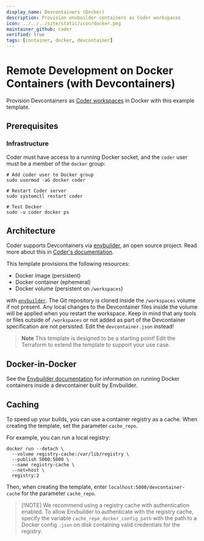```yaml
---
display_name: Devcontainers (Docker)
description: Provision envbuilder containers as Coder workspaces
icon: ../../../site/static/icon/docker.png
maintainer_github: coder
verified: true
tags: [container, docker, devcontainer]
---
```


# Remote Development on Docker Containers (with Devcontainers)

Provision Devcontainers as [Coder workspaces](https://coder.com/docs/workspaces) in Docker with this example template.

## Prerequisites

### Infrastructure

Coder must have access to a running Docker socket, and the `coder` user must be a member of the `docker` group:

```shell
# Add coder user to Docker group
sudo usermod -aG docker coder

# Restart Coder server
sudo systemctl restart coder

# Test Docker
sudo -u coder docker ps
```

## Architecture

Coder supports Devcontainers via [envbuilder](https://github.com/coder/envbuilder), an open source project. Read more about this in [Coder's documentation](https://coder.com/docs/templates/dev-containers).

This template provisions the following resources:

- Docker image (persistent)
- Docker container (ephemeral)
- Docker volume (persistent on `/workspaces`)

with [`envbuilder`](https://github.com/coder/envbuilder).
The Git repository is cloned inside the `/workspaces` volume if not present.
Any local changes to the Devcontainer files inside the volume will be applied when you restart the workspace.
Keep in mind that any tools or files outside of `/workspaces` or not added as part of the Devcontainer specification are not persisted.
Edit the `devcontainer.json` instead!

> **Note**
> This template is designed to be a starting point! Edit the Terraform to extend the template to support your use case.

## Docker-in-Docker

See the [Envbuilder documentation](https://github.com/coder/envbuilder/blob/main/docs/docker.md) for information on running Docker containers inside a devcontainer built by Envbuilder.

## Caching

To speed up your builds, you can use a container registry as a cache.
When creating the template, set the parameter `cache_repo`.

For example, you can run a local registry:

```shell
docker run --detach \
  --volume registry-cache:/var/lib/registry \
  --publish 5000:5000 \
  --name registry-cache \
  --net=host \
  registry:2
```

Then, when creating the template, enter `localhost:5000/devcontainer-cache` for the parameter `cache_repo`.

> [!NOTE] We recommend using a registry cache with authentication enabled.
> To allow Envbuilder to authenticate with the registry cache, specify the variable `cache_repo_docker_config_path`
> with the path to a Docker config `.json` on disk containing valid credentials for the registry.
